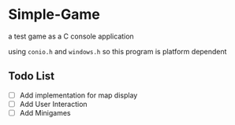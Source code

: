 # Simple-Game
a test game as a C console application

using `conio.h` and `windows.h` so this program is platform dependent

## Todo List
- [ ] Add implementation for map display
- [ ] Add User Interaction
- [ ] Add Minigames
